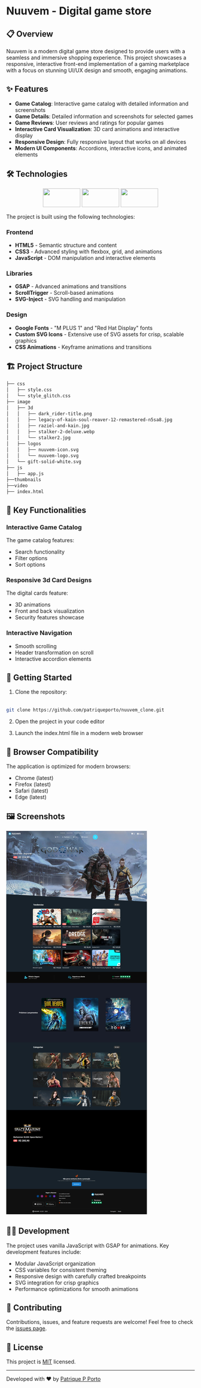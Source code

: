 # Nuuvem - Digital game store

<!-- ![PayBank Logo](svg/logo-pay-bank.png) -->

## 📋 Overview

Nuuvem is a modern digital game store designed to provide users with a seamless and immersive shopping experience. This project showcases a responsive, interactive front-end implementation of a gaming marketplace with a focus on stunning UI/UX design and smooth, engaging animations.

## ✨ Features

- **Game Catalog**: Interactive game catalog with detailed information and screenshots
- **Game Details**: Detailed information and screenshots for selected games
- **Game Reviews**: User reviews and ratings for popular games
- **Interactive Card Visualization**: 3D card animations and interactive display
- **Responsive Design**: Fully responsive layout that works on all devices
- **Modern UI Components**: Accordions, interactive icons, and animated elements

## 🛠️ Technologies
<div align="center">
    <div>
        <img style="width: 100px; height: 50px;" src="https://img.shields.io/badge/HTML5-%23E34F26.svg?logo=html5&logoColor=white">
        <img style="width: 100px; height: 50px;" src="https://img.shields.io/badge/CSS3-1572B6?logo=css3&logoColor=fff">
        <img style="width: 100px; height: 50px;" src="https://img.shields.io/badge/JavaScript-F7DF1E?logo=javascript&logoColor=000">
    </div>
</div>

The project is built using the following technologies:

### Frontend
- **HTML5** - Semantic structure and content
- **CSS3** - Advanced styling with flexbox, grid, and animations
- **JavaScript** - DOM manipulation and interactive elements

### Libraries
- **GSAP** - Advanced animations and transitions
- **ScrollTrigger** - Scroll-based animations
- **SVG-Inject** - SVG handling and manipulation

### Design
- **Google Fonts** - "M PLUS 1" and "Red Hat Display" fonts
- **Custom SVG Icons** - Extensive use of SVG assets for crisp, scalable graphics
- **CSS Animations** - Keyframe animations and transitions

## 🏗️ Project Structure

```
├── css
│   ├── style.css
│   └── style_glitch.css
├── image
│   ├── 3d
│   │   ├── dark_rider-title.png
│   │   ├── legacy-of-kain-soul-reaver-12-remastered-n5sa8.jpg
│   │   ├── raziel-and-kain.jpg
│   │   ├── stalker-2-deluxe.webp
│   │   └── stalker2.jpg
│   ├── logos
│   │   ├── nuuvem-icon.svg
│   │   └── nuuvem-logo.svg
│   └── gift-solid-white.svg
├── js
│   ├── app.js
├──thumbnails
├──video
├── index.html

```

## 🌟 Key Functionalities

### Interactive Game Catalog
The game catalog features:
- Search functionality
- Filter options
- Sort options

### Responsive 3d Card Designs
The digital cards feature:
- 3D animations
- Front and back visualization
- Security features showcase

### Interactive Navigation
- Smooth scrolling
- Header transformation on scroll
- Interactive accordion elements

## 🚀 Getting Started

1. Clone the repository:
```bash

git clone https://github.com/patriqueporto/nuuvem_clone.git
```

2. Open the project in your code editor

3. Launch the index.html file in a modern web browser

## 📱 Browser Compatibility

The application is optimized for modern browsers:
- Chrome (latest)
- Firefox (latest)
- Safari (latest)
- Edge (latest)

## 🖼️ Screenshots

 ![preview](preview.jpeg)

## 👨‍💻 Development

The project uses vanilla JavaScript with GSAP for animations. Key development features include:

- Modular JavaScript organization
- CSS variables for consistent theming
- Responsive design with carefully crafted breakpoints
- SVG integration for crisp graphics
- Performance optimizations for smooth animations

## 🤝 Contributing

Contributions, issues, and feature requests are welcome! Feel free to check the [issues page](https://github.com/your-username/nuuvem_clone/issues).

## 📝 License

This project is [MIT](LICENSE) licensed.

---

Developed with ❤️ by [Patrique P Porto](https://github.com/patriqueporto)